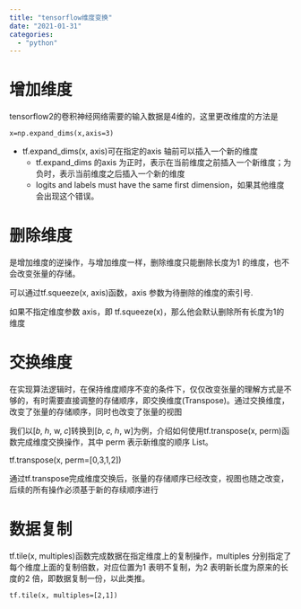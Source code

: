 ```yaml
---
title: "tensorflow维度变换"
date: "2021-01-31"
categories: 
  - "python"
---
```


# 增加维度

tensorflow2的卷积神经网络需要的输入数据是4维的，这里更改维度的方法是

```
x=np.expand_dims(x,axis=3)
```

- tf.expand\_dims(x, axis)可在指定的axis 轴前可以插入一个新的维度
    - tf.expand\_dims 的axis 为正时，表示在当前维度之前插入一个新维度；为负时，表示当前维度之后插入一个新的维度
    - logits and labels must have the same first dimension，如果其他维度会出现这个错误。

# 删除维度

是增加维度的逆操作，与增加维度一样，删除维度只能删除长度为1 的维度，也不会改变张量的存储。

可以通过tf.squeeze(x, axis)函数，axis 参数为待删除的维度的索引号.

如果不指定维度参数 axis，即 tf.squeeze(x)，那么他会默认删除所有长度为1的维度

# 交换维度

在实现算法逻辑时，在保持维度顺序不变的条件下，仅仅改变张量的理解方式是不够的，有时需要直接调整的存储顺序，即交换维度(Transpose)。通过交换维度，改变了张量的存储顺序，同时也改变了张量的视图

我们以\[𝑏, ℎ, w, 𝑐\]转换到\[𝑏, 𝑐, ℎ, w\]为例，介绍如何使用tf.transpose(x, perm)函数完成维度交换操作，其中 perm 表示新维度的顺序 List。

tf.transpose(x, perm=\[0,3,1,2\])

通过tf.transpose完成维度交换后，张量的存储顺序已经改变，视图也随之改变，后续的所有操作必须基于新的存续顺序进行

# 数据复制

tf.tile(x, multiples)函数完成数据在指定维度上的复制操作，multiples 分别指定了每个维度上面的复制倍数，对应位置为1 表明不复制，为2 表明新长度为原来的长度的2 倍，即数据复制一份，以此类推。

```
tf.tile(x, multiples=[2,1])
```
